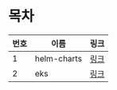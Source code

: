 # 목차
| 번호 | 이름 | 링크 |
| ---- | ---- | ---- |
| 1 | helm-charts | [링크](./helm) |
| 2 | eks | [링크](./eks) |
